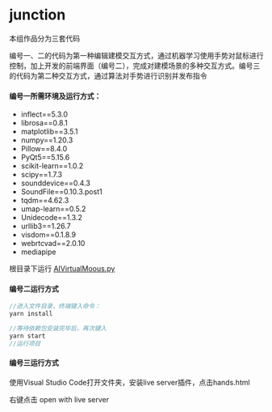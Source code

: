 # junction

本组作品分为三套代码

编号一、二的代码为第一种编辑建模交互方式，通过机器学习使用手势对鼠标进行控制，加上开发的前端界面（编号二），完成对建模场景的多种交互方式。编号三的代码为第二种交互方式，通过算法对手势进行识别并发布指令

#### 编号一所需环境及运行方式：

-   inflect==5.3.0
-   librosa==0.8.1
-   matplotlib==3.5.1
-   numpy==1.20.3
-   Pillow==8.4.0
-   PyQt5==5.15.6
-   scikit-learn==1.0.2
-   scipy==1.7.3
-   sounddevice==0.4.3
-   SoundFile==0.10.3.post1
-   tqdm==4.62.3
-   umap-learn==0.5.2
-   Unidecode==1.3.2
-   urllib3==1.26.7
-   visdom==0.1.8.9
-   webrtcvad==2.0.10
-   mediapipe

根目录下运行 [AIVirtualMoous.py](http://AIVirtualMoous.py "AIVirtualMoous.py")&#x20;

#### 编号二运行方式

```javascript
//进入文件目录，终端键入命令：  
yarn install
```

```javascript
//等待依赖包安装完毕后，再次键入 
yarn start  
//运行项目
```

#### 编号三运行方式

使用Visual  Studio Code打开文件夹，安装live server插件，点击hands.html

右键点击 open with live server
